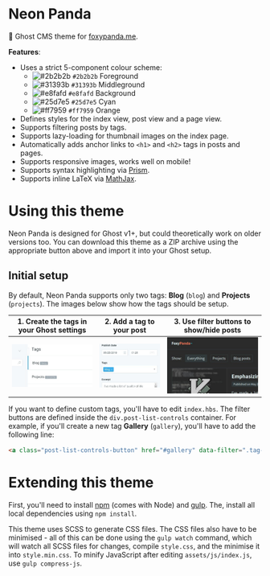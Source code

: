 # Neon Panda

🐼 Ghost CMS theme for [foxypanda.me](https://foxypanda.me/).

**Features**:

- Uses a strict 5-component colour scheme:
    - ![#2b2b2b](https://placehold.it/15/2b2b2b/000000?text=+) `#2b2b2b` Foreground
    - ![#31393b](https://placehold.it/15/31393b/000000?text=+) `#31393b` Middleground
    - ![#e8fafd](https://placehold.it/15/e8fafd/000000?text=+) `#e8fafd` Background
    - ![#25d7e5](https://placehold.it/15/25d7e5/000000?text=+) `#25d7e5` Cyan
    - ![#ff7959](https://placehold.it/15/ff7959/000000?text=+) `#ff7959` Orange
- Defines styles for the index view, post view and a page view.
- Supports filtering posts by tags.
- Supports lazy-loading for thumbnail images on the index page.
- Automatically adds anchor links to `<h1>` and `<h2>` tags in posts and pages.
- Supports responsive images, works well on mobile!
- Supports syntax highlighting via [Prism](https://prismjs.com/).
- Supports inline LaTeX via [MathJax](https://www.mathjax.org/).

# Using this theme

Neon Panda is designed for Ghost v1+, but could theoretically work on older versions too. You can download this theme as
a ZIP archive using the appropriate button above and import it into your Ghost setup.

## Initial setup

By default, Neon Panda supports only two tags: **Blog** (`blog`) and **Projects** (`projects`). The images below show
how the tags should be setup.


| 1. Create the tags in your Ghost settings | 2. Add a tag to your post            | 3. Use filter buttons to show/hide posts |
|-------------------------------------------|--------------------------------------|------------------------------------------|
| ![](./demo/neon-panda-tags-settings.jpg)  | ![](./demo/neon-panda-tags-post.jpg) | ![](./demo/neon-panda-tags-ui.jpg)       |

If you want to define custom tags, you'll have to edit `index.hbs`. The filter buttons are defined inside the
`div.post-list-controls` container. For example, if you'll create a new tag **Gallery** (`gallery`), you'll have to add
the following line:

```html
<a class="post-list-controls-button" href="#gallery" data-filter=".tag-gallery">Galleries</a>
```


# Extending this theme

First, you'll need to install [npm](https://www.npmjs.com/) (comes with Node) and [gulp](https://gulpjs.com/). The,
install all local dependencies using `npm install`.

This theme uses SCSS to generate CSS files. The CSS files also have to be minimised - all of this can be done using the
`gulp watch` command, which will watch all SCSS files for changes, compile `style.css`, and the minimise it into
`style.min.css`. To minify JavaScript after editing `assets/js/index.js`, use `gulp compress-js`.
